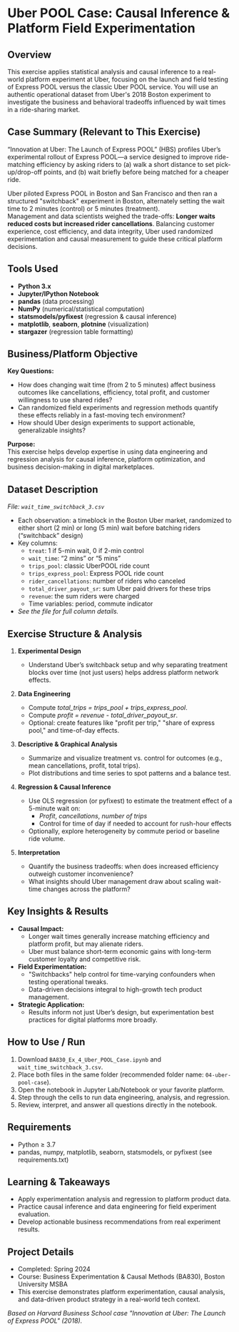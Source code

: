 # Uber POOL Case: Causal Inference & Platform Field Experimentation

## Overview

This exercise applies statistical analysis and causal inference to a real-world platform experiment at Uber, focusing on the launch and field testing of Express POOL versus the classic Uber POOL service. You will use an authentic operational dataset from Uber's 2018 Boston experiment to investigate the business and behavioral tradeoffs influenced by wait times in a ride-sharing market.

## Case Summary (Relevant to This Exercise)

“Innovation at Uber: The Launch of Express POOL” (HBS) profiles Uber’s experimental rollout of Express POOL—a service designed to improve ride-matching efficiency by asking riders to (a) walk a short distance to set pick-up/drop-off points, and (b) wait briefly before being matched for a cheaper ride. 

Uber piloted Express POOL in Boston and San Francisco and then ran a structured "switchback" experiment in Boston, alternately setting the wait time to 2 minutes (control) or 5 minutes (treatment).  
Management and data scientists weighed the trade-offs: **Longer waits reduced costs but increased rider cancellations**. Balancing customer experience, cost efficiency, and data integrity, Uber used randomized experimentation and causal measurement to guide these critical platform decisions.

## Tools Used
- **Python 3.x**
- **Jupyter/IPython Notebook**
- **pandas** (data processing)
- **NumPy** (numerical/statistical computation)
- **statsmodels/pyfixest** (regression & causal inference)
- **matplotlib**, **seaborn**, **plotnine** (visualization)
- **stargazer** (regression table formatting)

## Business/Platform Objective

**Key Questions:**
- How does changing wait time (from 2 to 5 minutes) affect business outcomes like cancellations, efficiency, total profit, and customer willingness to use shared rides?
- Can randomized field experiments and regression methods quantify these effects reliably in a fast-moving tech environment?
- How should Uber design experiments to support actionable, generalizable insights?

**Purpose:**  
This exercise helps develop expertise in using data engineering and regression analysis for causal inference, platform optimization, and business decision-making in digital marketplaces.  

## Dataset Description

*File: `wait_time_switchback_3.csv`*

- Each observation: a timeblock in the Boston Uber market, randomized to either short (2 min) or long (5 min) wait before batching riders (“switchback” design)
- Key columns:
    - `treat`: 1 if 5-min wait, 0 if 2-min control
    - `wait_time`: “2 mins” or “5 mins”
    - `trips_pool`: classic UberPOOL ride count
    - `trips_express_pool`: Express POOL ride count
    - `rider_cancellations`: number of riders who canceled
    - `total_driver_payout_sr`: sum Uber paid drivers for these trips
    - `revenue`: the sum riders were charged
    - Time variables: period, commute indicator
- *See the file for full column details.*

## Exercise Structure & Analysis

1. **Experimental Design**
   - Understand Uber’s switchback setup and why separating treatment blocks over time (not just users) helps address platform network effects.

2. **Data Engineering**
   - Compute *total_trips = trips_pool + trips_express_pool*.
   - Compute *profit = revenue - total_driver_payout_sr*.
   - Optional: create features like "profit per trip," "share of express pool," and time-of-day effects.

3. **Descriptive & Graphical Analysis**
   - Summarize and visualize treatment vs. control for outcomes (e.g., mean cancellations, profit, total trips).
   - Plot distributions and time series to spot patterns and a balance test.

4. **Regression & Causal Inference**
   - Use OLS regression (or pyfixest) to estimate the treatment effect of a 5-minute wait on:
      - *Profit*, *cancellations*, *number of trips*
      - Control for time of day if needed to account for rush-hour effects
   - Optionally, explore heterogeneity by commute period or baseline ride volume.

5. **Interpretation**
   - Quantify the business tradeoffs: when does increased efficiency outweigh customer inconvenience?
   - What insights should Uber management draw about scaling wait-time changes across the platform?

## Key Insights & Results

- **Causal Impact:**
    - Longer wait times generally increase matching efficiency and platform profit, but may alienate riders.
    - Uber must balance short-term economic gains with long-term customer loyalty and competitive risk.
- **Field Experimentation:**
    - "Switchbacks" help control for time-varying confounders when testing operational tweaks.
    - Data-driven decisions integral to high-growth tech product management.
- **Strategic Application:**
    - Results inform not just Uber’s design, but experimentation best practices for digital platforms more broadly.

## How to Use / Run

1. Download `BA830_Ex_4_Uber_POOL_Case.ipynb` and `wait_time_switchback_3.csv`.
2. Place both files in the same folder (recommended folder name: `04-uber-pool-case`).
3. Open the notebook in Jupyter Lab/Notebook or your favorite platform.
4. Step through the cells to run data engineering, analysis, and regression.
5. Review, interpret, and answer all questions directly in the notebook.

## Requirements

- Python ≥ 3.7
- pandas, numpy, matplotlib, seaborn, statsmodels, or pyfixest (see requirements.txt)

## Learning & Takeaways

- Apply experimentation analysis and regression to platform product data.
- Practice causal inference and data engineering for field experiment evaluation.
- Develop actionable business recommendations from real experiment results.

## Project Details

- Completed: Spring 2024
- Course: Business Experimentation & Causal Methods (BA830), Boston University MSBA
- This exercise demonstrates platform experimentation, causal analysis, and data-driven product strategy in a real-world tech context.

*Based on Harvard Business School case "Innovation at Uber: The Launch of Express POOL" (2018).*
